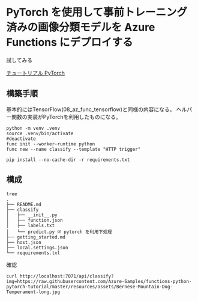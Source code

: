 # PyTorch を使用して事前トレーニング済みの画像分類モデルを Azure Functions にデプロイする

試してみる

[チュートリアル PyTorch](https://learn.microsoft.com/ja-jp/azure/azure-functions/machine-learning-pytorch?tabs=bash)

## 構築手順

基本的にはTensorFlow(08_az_func_tensorflow)と同様の内容になる。
ヘルパー関数の実装がPyTorchを利用したものになる。
 
```
python -m venv .venv
source .venv/bin/activate
#deactivate
func init --worker-runtime python
func new --name classify --template "HTTP trigger"
```

```
pip install --no-cache-dir -r requirements.txt
```
## 構成
```
tree 
.
├── README.md
├── classify
│   ├── __init__.py
│   ├── function.json
│   ├── labels.txt
│   └── predict.py ※ pytorch を利用下処理
├── getting_started.md
├── host.json
├── local.settings.json
└── requirements.txt
```

確認
```
curl http://localhost:7071/api/classify?img=https://raw.githubusercontent.com/Azure-Samples/functions-python-pytorch-tutorial/master/resources/assets/Bernese-Mountain-Dog-Temperament-long.jpg
```